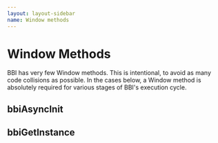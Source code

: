 ```yaml
---
layout: layout-sidebar
name: Window methods
---
```


# Window Methods
BBI has very few Window methods. This is intentional, to avoid as many code collisions as possible. In the cases below, a Window method is absolutely required for various stages of BBI's execution cycle.

## bbiAsyncInit

## bbiGetInstance
